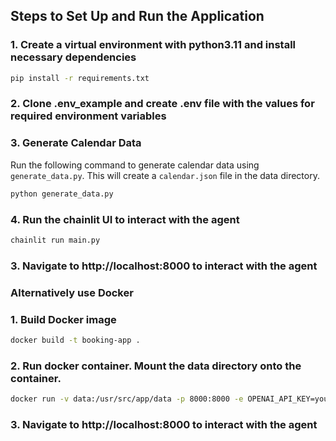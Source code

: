 ## Steps to Set Up and Run the Application

### 1. Create a virtual environment with python3.11 and install necessary dependencies
```bash
pip install -r requirements.txt
```

### 2. Clone .env_example and create .env file with the values for required environment variables


### 3. Generate Calendar Data
Run the following command to generate calendar data using `generate_data.py`. This will create a `calendar.json` file in the data directory.

```bash
python generate_data.py
```

### 4. Run the chainlit UI to interact with the agent

```bash
chainlit run main.py
```

### 3. Navigate to http://localhost:8000 to interact with the agent

### Alternatively use Docker

### 1. Build Docker image

```bash
docker build -t booking-app .
```

### 2. Run docker container. Mount the data directory onto the container.

```bash
docker run -v data:/usr/src/app/data -p 8000:8000 -e OPENAI_API_KEY=your_openai_key booking-app
```

### 3. Navigate to http://localhost:8000 to interact with the agent




